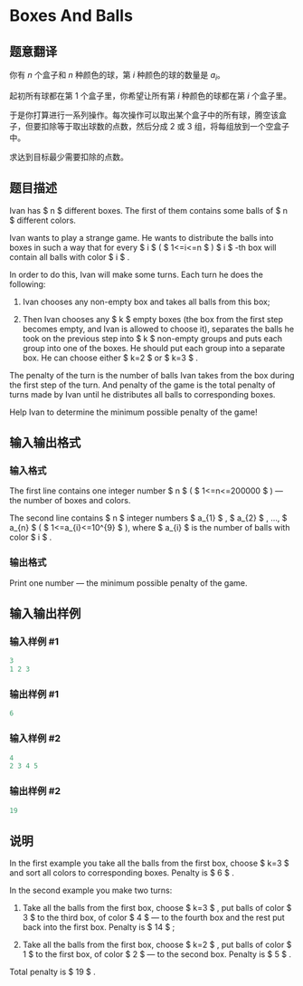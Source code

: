# Boxes And Balls

## 题意翻译

你有 $n$ 个盒子和 $n$ 种颜色的球，第 $i$ 种颜色的球的数量是 $a_i$。

起初所有球都在第 $1$ 个盒子里，你希望让所有第 $i$ 种颜色的球都在第 $i$ 个盒子里。

于是你打算进行一系列操作。每次操作可以取出某个盒子中的所有球，腾空该盒子，但要扣除等于取出球数的点数，然后分成 $2$ 或 $3$ 组，将每组放到一个空盒子中。

求达到目标最少需要扣除的点数。

## 题目描述

Ivan has $ n $ different boxes. The first of them contains some balls of $ n $ different colors.

Ivan wants to play a strange game. He wants to distribute the balls into boxes in such a way that for every $ i $ ( $ 1<=i<=n $ ) $ i $ -th box will contain all balls with color $ i $ .

In order to do this, Ivan will make some turns. Each turn he does the following:

1. Ivan chooses any non-empty box and takes all balls from this box;

2. Then Ivan chooses any $ k $ empty boxes (the box from the first step becomes empty, and Ivan is allowed to choose it), separates the balls he took on the previous step into $ k $ non-empty groups and puts each group into one of the boxes. He should put each group into a separate box. He can choose either $ k=2 $ or $ k=3 $ .

The penalty of the turn is the number of balls Ivan takes from the box during the first step of the turn. And penalty of the game is the total penalty of turns made by Ivan until he distributes all balls to corresponding boxes.

Help Ivan to determine the minimum possible penalty of the game!

## 输入输出格式

### 输入格式

The first line contains one integer number $ n $ ( $ 1<=n<=200000 $ ) — the number of boxes and colors.

The second line contains $ n $ integer numbers $ a_{1} $ , $ a_{2} $ , ..., $ a_{n} $ ( $ 1<=a_{i}<=10^{9} $ ), where $ a_{i} $ is the number of balls with color $ i $ .

### 输出格式

Print one number — the minimum possible penalty of the game.

## 输入输出样例

### 输入样例 #1

```cpp
3
1 2 3

```
### 输出样例 #1

```cpp
6

```
### 输入样例 #2

```cpp
4
2 3 4 5

```
### 输出样例 #2

```cpp
19

```
## 说明

In the first example you take all the balls from the first box, choose $ k=3 $ and sort all colors to corresponding boxes. Penalty is $ 6 $ .

In the second example you make two turns:

1. Take all the balls from the first box, choose $ k=3 $ , put balls of color $ 3 $ to the third box, of color $ 4 $ — to the fourth box and the rest put back into the first box. Penalty is $ 14 $ ;

2. Take all the balls from the first box, choose $ k=2 $ , put balls of color $ 1 $ to the first box, of color $ 2 $ — to the second box. Penalty is $ 5 $ .

Total penalty is $ 19 $ .

